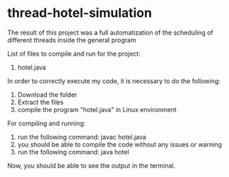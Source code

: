 # thread-hotel-simulation
The result of this project was a full automatization of the scheduling of different threads inside the general program

List of files to compile and run for the project:

1) hotel.java

In order to correctly execute my code, it is necessary to do the following:

1) Download the folder
2) Extract the files
3) compile the program "hotel.java" in Linux environment

For compiling and running:

1) run the following command: javac hotel.java
2) you should be able to compile the code without any issues or warning
3) run the following command: java hotel

Now, you should be able to see the output in the terminal.
